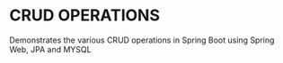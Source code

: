 # CRUD OPERATIONS
 Demonstrates the various CRUD operations in Spring Boot using Spring Web, JPA and MYSQL
